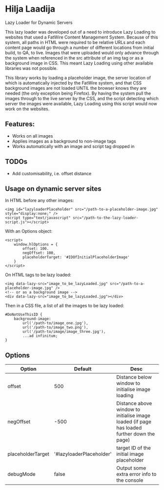 # Hilja Laadija
Lazy Loader for Dynamic Servers

This lazy loader was developed out of a need to introduce Lazy Loading to websites that used a FatWire Content Management System. Because of this system, all paths in HTML were required to be relative URLs and each content page would go through a number of different locations from initial build, to QA, to live. Images that were uploaded would only advance through the system when referenced in the src attribute of an img tag or as a background image in CSS. This meant Lazy Loading using other available libraries was not possible.

This library works by loading a placeholder image, the server location of which is automatically injected by the FatWire system, and that CSS background images are not loaded UNTIL the browser knows they are needed (the only exception being Firefox). By having the system pull the images through to the live server by the CSS, and the script detecting which server the images were available, Lazy Loading using this script would now work on the websites.

## Features:

- Works on all images
- Applies images as a background to non-image tags
- Works automatically with an image and script tag dropped in

## TODOs

- Add customisability, i.e. offset distance

## Usage on dynamic server sites

In HTML before any other images:
```
<img id="lazyloaderPlaceholder" src="/path-to-a-placeholder-image.jpg" style="display:none;" />
<script type="text/javascript" src="/path-to-the-lazy-loader-script.js"></script>
```

With an Options object:
```
<script>
    window.hlOptions = {
        offset: 100.
        negOffset: 100,
        placeholderTarget: '#IDOfInitialPlaceholderImage'
    }
</script>
```

On HTML tags to be lazy loaded:
```
<img data-lazy-src="image_to_be_lazyLoaded.jpg" src="/path-to-a-placeholder-image.jpg" />
<!-- or as a background image -->
<div data-lazy-src="image_to_be_lazyLoaded.jpg"></div>
```

Then in a CSS file, a list of all the images to be lazy loaded:
```
#DoNotUseThisID {
    background-image:
        url('/path-to/image_one.jpg'),
        url('/path-to/image_two.png'),
        url('/path-to/image/image_three.jpg'),
        ...ad infinitum;
}
```

## Options

Option | Default | Desc
----|----|----
offset | 500 | Distance below window to initialise image loading
negOffset | -500 | Distance above window to initialise image loaded (if page has loaded further down the page)
placeholderTarget | '#lazyloaderPlaceholder' | target ID of the initial image placeholder
debugMode | false | Output some extra error info to the console